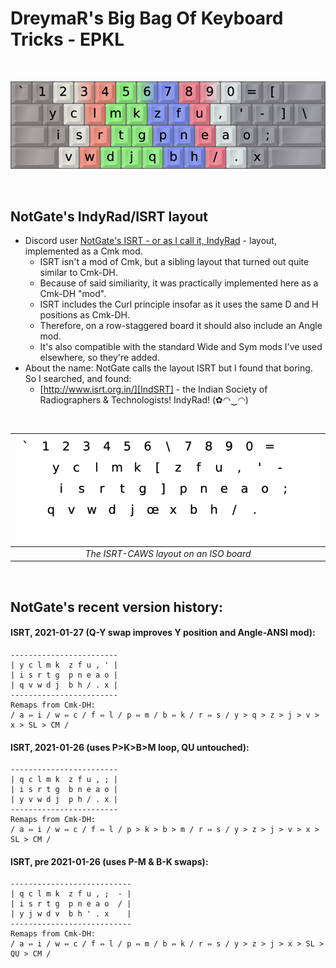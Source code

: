 DreymaR's Big Bag Of Keyboard Tricks - EPKL
===========================================

<br>

![EPKL help image for IndyRad-eD-CAS on an ANSI board](./NotGate-ISRT_ANS-CAS_EPKL.png)

<br>

NotGate's IndyRad/ISRT layout
-----------------------------
- Discord user [NotGate's ISRT - or as I call it, IndyRad][NotGte] - layout, implemented as a Cmk mod.
    - ISRT isn't a mod of Cmk, but a sibling layout that turned out quite similar to Cmk-DH.
    - Because of said similiarity, it was practically implemented here as a Cmk-DH "mod".
    - ISRT includes the Curl principle insofar as it uses the same D and H positions as Cmk-DH.
    - Therefore, on a row-staggered board it should also include an Angle mod.
    - It's also compatible with the standard Wide and Sym mods I've used elsewhere, so they're added.
- About the name: NotGate calls the layout ISRT but I found that boring. So I searched, and found:
    - [http://www.isrt.org.in/][IndSRT] - the Indian Society of Radiographers & Technologists! IndyRad!  (✿◠‿◠)

<br>

|![EPKL help image for IndyRad-eD-CAWS on an ISO board](./Ind-eD_ISO_CurlAWideSym/state0.png)|
|   :---:   |
|_The ISRT-CAWS layout on an ISO board_|

<br>

NotGate's recent version history:
---------------------------------
#### ISRT, 2021-01-27 (Q-Y swap improves Y position and Angle-ANSI mod):
```
------------------------
| y c l m k  z f u , ' |
| i s r t g  p n e a o |
| q v w d j  b h / . x |
------------------------
Remaps from Cmk-DH:
/ a ⇔ i / w ⇔ c / f ⇔ l / p ⇔ m / b ⇔ k / r ⇔ s / y > q > z > j > v > x > SL > CM /
```

#### ISRT, 2021-01-26 (uses P>K>B>M loop, QU untouched):
```
------------------------
| q c l m k  z f u , ; |
| i s r t g  b n e a o |
| y v w d j  p h / . x |
------------------------
Remaps from Cmk-DH:
/ a ⇔ i / w ⇔ c / f ⇔ l / p > k > b > m / r ⇔ s / y > z > j > v > x > SL > CM /
```

#### ISRT, pre 2021-01-26 (uses P-M & B-K swaps):
```
---------------------------
| q c l m k  z f u , ;  - |
| i s r t g  p n e a o  / |
| y j w d v  b h ' . x    |
---------------------------
Remaps from Cmk-DH:
/ a ⇔ i / w ⇔ c / f ⇔ l / p ⇔ m / b ⇔ k / r ⇔ s / y > z > j > x > SL > QU > CM /
```

[NotGte]: https://notgate.github.io/layout/ (NotGate's layout page, home of the ISRT layout)
[IndSRT]: http://www.isrt.org.in/ (Indian Society of Radiographers & Technologists)
